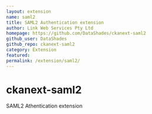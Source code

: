 ```yaml
---
layout: extension
name: saml2
title: SAML2 Authentication extension
author: Link Web Services Pty Ltd
homepage: https://github.com/DataShades/ckanext-saml2
github_user: DataShades
github_repo: ckanext-saml2
category: Extension
featured: 
permalink: /extension/saml2/
---
```



ckanext-saml2
=============

SAML2 Athentication extension
